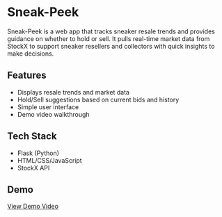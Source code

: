 
# Sneak-Peek

Sneak-Peek is a web app that tracks sneaker resale trends and provides guidance on whether to hold or sell. It pulls real-time market data from StockX to support sneaker resellers and collectors with quick insights to make decisions.

## Features

- Displays resale trends and market data
- Hold/Sell suggestions based on current bids and history
- Simple user interface
- Demo video walkthrough

## Tech Stack

- Flask (Python)
- HTML/CSS/JavaScript
- StockX API

## Demo

[View Demo Video](https://github.com/user-attachments/assets/9a699e57-1d1d-4f3d-bb05-ea1d909299c8)


